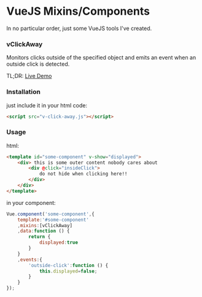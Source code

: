 # VueJS Mixins/Components

In no particular order, just some VueJS tools I've created.

### vClickAway
Monitors clicks outside of the specified object and emits an event when an outside click is detected.

TL;DR: [Live Demo](https://jsfiddle.net/Lax37km0/)

### Installation

just include it in your html code:
```html
<script src="v-click-away.js"></script>
```

### Usage

html:
```html
<template id="some-component" v-show="displayed">
	<div> this is some outer content nobody cares about
		<div @click="insideClick">
			do not hide when clicking here!!
		</div>
	</div>
</template>
```
in your component:
```javascript
Vue.component('some-component',{
	template:'#some-component'
	,mixins:[vClickAway]
	,data:function () {
		return {
			displayed:true
		}
	}
	,events:{
		'outside-click':function () {
			this.displayed=false;
		}
	}
});
```
